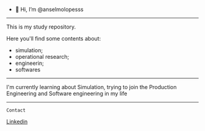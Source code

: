 - 👋 Hi, I’m @anselmolopesss

---

This is my study repository.

Here you'll find some contents about: 
- simulation;
- operational research;
- engineerin;
- softwares

---

I'm currently learning about Simulation, trying to join the Production Engineering and Software engineering in my life

---

```Contact```

[Linkedin](https://www.linkedin.com/in/anselmolopess/)

